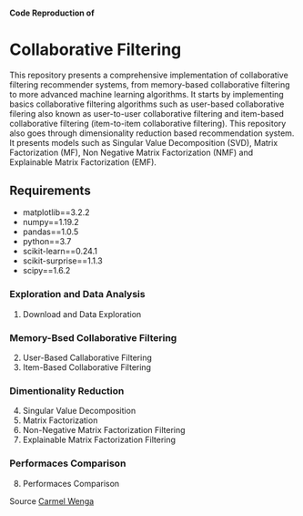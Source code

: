 #### Code Reproduction of 
# Collaborative Filtering
This repository presents a comprehensive implementation of collaborative filtering recommender systems, from memory-based collaborative filtering to more advanced machine learning algorithms. It starts by implementing basics collaborative filtering algorithms such as user-based collaborative filering also known as user-to-user collaborative filtering and item-based collaborative filtering (item-to-item collaborative filtering). This repository also goes through dimensionality reduction based recommendation system. It presents models such as Singular Value Decomposition (SVD), Matrix Factorization (MF), Non Negative Matrix Factorization (NMF) and Explainable Matrix Factorization (EMF).
## Requirements
- matplotlib==3.2.2
- numpy==1.19.2
- pandas==1.0.5
- python==3.7
- scikit-learn==0.24.1
- scikit-surprise==1.1.3
- scipy==1.6.2
### Exploration and Data Analysis
1) Download and Data Exploration
### Memory-Bsed Collaborative Filtering
2) User-Based Callaborative Filtering
3) Item-Based Collaborative Filtering
### Dimentionality Reduction
4) Singular Value Decomposition
5) Matrix Factorization
6) Non-Negative Matrix Factorization Filtering
7) Explainable Matrix Factorization Filtering
### Performaces Comparison
8) Performaces Comparison

Source [Carmel Wenga](https://github.com/nzhinusoftcm/review-on-collaborative-filtering)
